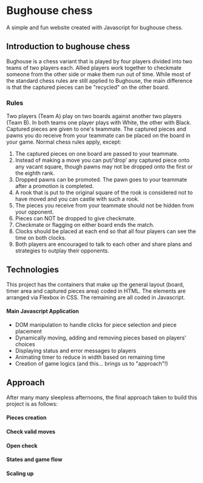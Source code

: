 # Bughouse chess
A simple and fun website created with Javascript for bughouse chess. 

## Introduction to bughouse chess
Bughouse is a chess variant that is played by four players divided into two teams of two players each. Allied players work together to checkmate someone from the other side or make them run out of time. While most of the standard chess rules are still applied to Bughouse, the main difference is that the captured pieces can be "recycled" on the other board. 

### Rules
Two players (Team A) play on two boards against another two players (Team B). In both teams one player plays with White, the other with Black. Captured pieces are given to one's teammate. The captured pieces and pawns you do receive from your teammate can be placed on the board in your game. Normal chess rules apply, except:

1. The captured pieces on one board are passed to your teammate.
2. Instead of making a move you can put/’drop’ any captured piece onto any vacant square, though pawns may not be dropped onto the first or the eighth rank.
3. Dropped pawns can be promoted. The pawn goes to your teammate after a promotion is completed.
4. A rook that is put to the original square of the rook is considered not to have moved and you can castle with such a rook.
5. The pieces you receive from your teammate should not be hidden from your opponent.
6. Pieces can NOT be dropped to give checkmate.
7. Checkmate or flagging on either board ends the match.
8. Clocks should be placed at each end so that all four players can see the time on both clocks.
9. Both players are encouraged to talk to each other and share plans and strategies to outplay their opponents.

## Technologies
This project has the containers that make up the general layout (board, timer area and captured pieces area) coded in HTML. The elements are arranged via Flexbox in CSS. The remaining are all coded in Javascript.

#### Main Javascript Application
- DOM manipulation to handle clicks for piece selection and piece placement
- Dynamically moving, adding and removing pieces based on players' choices
- Displaying status and error messages to players
- Animating timer to reduce in width based on remaining time
- Creation of game logics (and this... brings us to "approach"!)

## Approach
After many many sleepless afternoons, the final approach taken to build this project is as follows: 

#### Pieces creation


#### Check valid moves

#### Open check 

#### States and game flow

#### Scaling up


